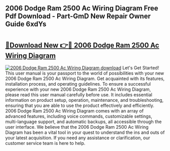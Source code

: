 ## 2006 Dodge Ram 2500 Ac Wiring Diagram Free Pdf Download - Part-GmD New Repair Owner Guide 6xdYs

# <h2><a href="http://dfmwht.blite.top/?on=2006+Dodge+Ram+2500+Ac+Wiring+Diagram">🔗Download New 👉🔴 2006 Dodge Ram 2500 Ac Wiring Diagram</a></h2>

[![2006 Dodge Ram 2500 Ac Wiring Diagram download](https://i.imgur.com/lujVjoI.png)](http://dfmwht.blite.top/?on=2006+Dodge+Ram+2500+Ac+Wiring+Diagram)
Let's Get Started! This user manual is your passport to the world of possibilities with your new 2006 Dodge Ram 2500 Ac Wiring Diagram. Get acquainted with its features, installation process, and operating guidelines. To ensure a successful experience with your new 2006 Dodge Ram 2500 Ac Wiring Diagram, please read this user manual carefully before use. It includes essential information on product setup, operation, maintenance, and troubleshooting, ensuring that you are able to use the product effectively and efficiently. 2006 Dodge Ram 2500 Ac Wiring Diagram comes with an array of advanced features, including voice commands, customizable settings, multi-language support, and automatic backups, all accessible through the user interface. We believe that the 2006 Dodge Ram 2500 Ac Wiring Diagram has been a vital tool in your quest to understand the ins and outs of your latest acquisition. If you need any assistance or clarification, our customer service team is here to help.
